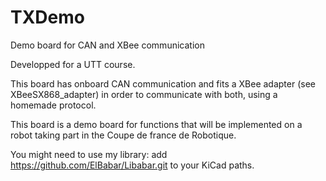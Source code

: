 # TXDemo
Demo board for CAN and XBee communication

Developped for a UTT course.

This board has onboard CAN communication and fits a XBee adapter (see XBeeSX868_adapter) in order to communicate with both, using a homemade protocol.

This board is a demo board for functions that will be implemented on a robot taking part in the Coupe de france de Robotique.

You might need to use my library:
add https://github.com/ElBabar/Libabar.git
to your KiCad paths.
